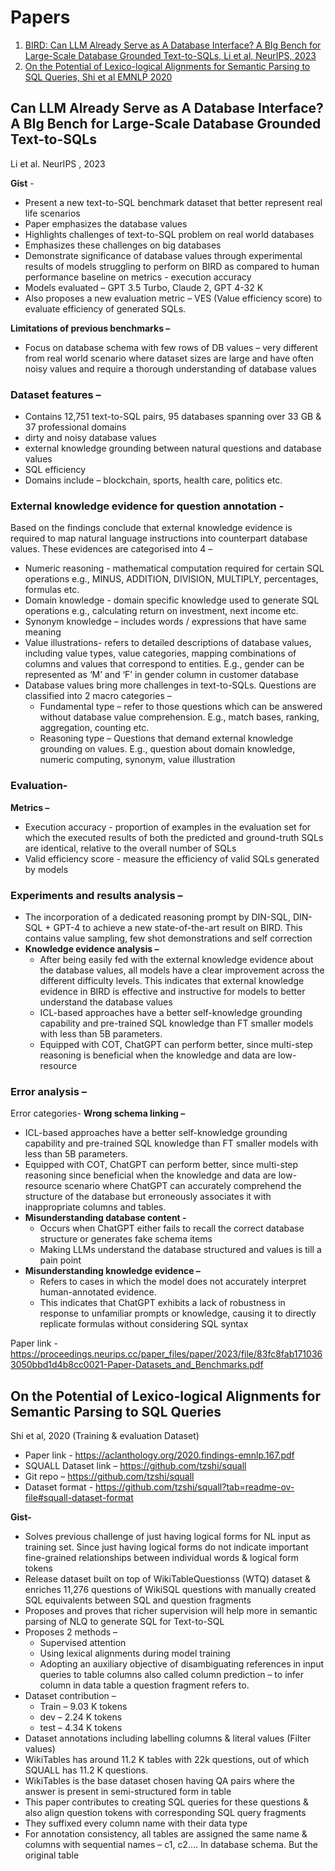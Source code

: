 # Papers

1. [BIRD: Can LLM Already Serve as A Database Interface? A BIg Bench for Large-Scale Database Grounded Text-to-SQLs, Li et al, NeurIPS, 2023](#)
2. [On the Potential of Lexico-logical Alignments for Semantic Parsing to SQL Queries, Shi et al EMNLP 2020](#on-the-potential-of-lexico-logical-alignments-for-semantic-parsing-to-sql-queries)

## Can LLM Already Serve as A Database Interface? A BIg Bench for Large-Scale Database Grounded Text-to-SQLs 
Li et al. NeurIPS , 2023

**Gist** -  
* Present a new text-to-SQL benchmark dataset that better represent real life scenarios
* Paper emphasizes the database values
* Highlights challenges of text-to-SQL problem on real world databases
* Emphasizes these challenges on big databases
* Demonstrate significance of database values through experimental results of models struggling to perform on BIRD as compared to human performance baseline on metrics - execution accuracy
* Models evaluated – GPT 3.5 Turbo, Claude 2, GPT 4-32 K
* Also proposes a new evaluation metric – VES (Value efficiency score) to evaluate efficiency of generated SQLs.

**Limitations of previous benchmarks –**
* Focus on database schema with few rows of DB values – very different from real world scenario where dataset sizes are large and have often noisy values and require a thorough understanding of database values

### Dataset features –
* Contains 12,751 text-to-SQL pairs, 95 databases spanning over 33 GB & 37 professional domains
* dirty and noisy database values
* external knowledge grounding between natural questions and database values
* SQL efficiency
* Domains include – blockchain, sports, health care, politics etc.

### External knowledge evidence for question annotation -
Based on the findings conclude that external knowledge evidence is required to map natural language instructions into counterpart database values. These evidences are categorised into 4 –
 * Numeric reasoning - mathematical computation required for certain SQL operations e.g., MINUS, ADDITION, DIVISION, MULTIPLY, percentages, formulas etc.
 * Domain knowledge - domain specific knowledge used to generate SQL operations e.g., calculating return on investment, next income etc.
 * Synonym knowledge – includes words / expressions that have same meaning
 * Value illustrations- refers to detailed descriptions of database values, including value types, value categories, mapping combinations of columns and values that correspond to entities. E.g., gender can be represented as ‘M’ and ‘F’ in gender column in customer database
* Database values bring more challenges in text-to-SQLs. Questions are classified into 2 macro categories –
  * Fundamental type – refer to those questions which can be answered without database value comprehension. E.g., match bases, ranking, aggregation, counting etc.
  * Reasoning type – Questions that demand external knowledge grounding on values. E.g., question about domain knowledge, numeric computing, synonym, value illustration 

### Evaluation- 
**Metrics –** 
* Execution accuracy - proportion of examples in the evaluation set for which the executed results of both the predicted and ground-truth SQLs are identical, relative to the overall number of SQLs
* Valid efficiency score - measure the efficiency of valid SQLs generated by models

### Experiments and results analysis –
* The incorporation of a dedicated reasoning prompt by DIN-SQL, DIN-SQL + GPT-4 to achieve a new state-of-the-art result on BIRD. This contains value sampling, few shot demonstrations and self correction
* **Knowledge evidence analysis –**
  * After being easily fed with the external knowledge evidence about the database values, all models have a clear improvement across the different difficulty levels. This indicates that external knowledge evidence in BIRD is effective and instructive for models to better understand the database values
  * ICL-based approaches have a better self-knowledge grounding capability and pre-trained SQL knowledge than FT smaller models with less than 5B parameters.
  * Equipped with COT, ChatGPT can perform better, since multi-step reasoning is beneficial when the knowledge and data are low-resource

### Error analysis –
Error categories-
**Wrong schema linking –**
* ICL-based approaches have a better self-knowledge grounding capability and pre-trained SQL knowledge than FT smaller models with less than 5B parameters.
* Equipped with COT, ChatGPT can perform better, since multi-step reasoning since beneficial when the knowledge and data are low-resource scenario where ChatGPT can accurately comprehend the structure of the database but erroneously associates it with inappropriate columns and tables.
* **Misunderstanding database content -**
  * Occurs when ChatGPT either fails to recall the correct database structure or generates fake schema items
  * Making LLMs understand the database structured and values is till a pain point
* **Misunderstanding knowledge evidence –**
  * Refers to cases in which the model does not accurately interpret human-annotated evidence.
  * This indicates that ChatGPT exhibits a lack of robustness in response to unfamiliar prompts or knowledge, causing it to directly replicate formulas without considering SQL syntax

Paper link - https://proceedings.neurips.cc/paper_files/paper/2023/file/83fc8fab1710363050bbd1d4b8cc0021-Paper-Datasets_and_Benchmarks.pdf


## On the Potential of Lexico-logical Alignments for Semantic Parsing to SQL Queries
Shi et al, 2020 (Training & evaluation Dataset)

* Paper link - https://aclanthology.org/2020.findings-emnlp.167.pdf
* SQUALL Dataset link – https://github.com/tzshi/squall
* Git repo – https://github.com/tzshi/squall
* Dataset format - https://github.com/tzshi/squall?tab=readme-ov-file#squall-dataset-format 

**Gist-**
* Solves previous challenge of just having logical forms for NL input as training set. Since just having logical forms do not indicate important fine-grained relationships between individual words & logical form tokens
* Release dataset built on top of WikiTableQuestionss (WTQ) dataset & enriches 11,276 questions of WikiSQL questions with manually created SQL equivalents between SQL and question fragments
* Proposes and proves that richer supervision will help more in semantic parsing of NLQ to generate SQL for Text-to-SQL
* Proposes 2 methods –
  * Supervised attention
  * Using lexical alignments during model training
  * Adopting an auxiliary objective of disambiguating references in input queries to table columns also called column prediction – to infer column in data table a question fragment refers to.
* Dataset contribution –
   *  Train – 9.03 K tokens
   *  dev – 2.24 K tokens
   *  test – 4.34 K tokens
* Dataset annotations including labelling columns & literal values (Filter values)
* WikiTables has around 11.2 K tables with 22k questions, out of which SQUALL has 11.2 K questions.
* WikiTables is the base dataset chosen having QA pairs where the answer is present in semi-structured form in table
* This paper contributes to creating SQL queries for these questions & also align question tokens with corresponding SQL query fragments
* They suffixed every column name with their data type
* For annotation consistency, all tables are assigned the same name & columns with sequential names – c1, c2…. In database schema. But the original table
